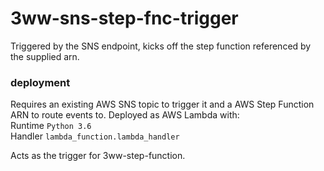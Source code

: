 # 3ww-sns-step-fnc-trigger
Triggered by the SNS endpoint, kicks off the step function referenced by the supplied arn. 

### deployment
Requires an existing AWS SNS topic to trigger it and a AWS Step Function ARN to route events to.
Deployed as AWS Lambda with:   
Runtime `Python 3.6`  
Handler `lambda_function.lambda_handler`  

Acts as the trigger for 3ww-step-function.